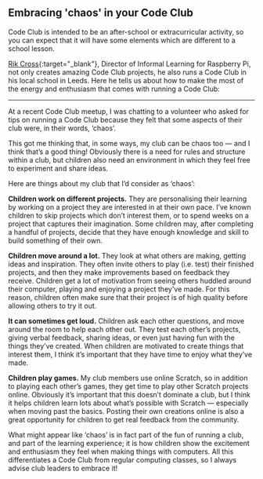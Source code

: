 ## Embracing 'chaos' in your Code Club

Code Club is intended to be an after-school or extracurricular activity, so you can expect that it will have some elements which are different to a school lesson.

[Rik Cross](https://www.futurelearn.com/profiles/4572112){:target="_blank"}, Director of Informal Learning for Raspberry Pi, not only creates amazing Code Club projects, he also runs a Code Club in his local school in Leeds. Here he tells us about how to make the most of the energy and enthusiasm that comes with running a Code Club:

* * *

At a recent Code Club meetup, I was chatting to a volunteer who asked for tips on running a Code Club because they felt that some aspects of their club were, in their words, ‘chaos’.

This got me thinking that, in some ways, my club can be chaos too — and I think that’s a good thing! Obviously there is a need for rules and structure within a club, but children also need an environment in which they feel free to experiment and share ideas.

Here are things about my club that I’d consider as ‘chaos’:

**Children work on different projects.** They are personalising their learning by working on a project they are interested in at their own pace. I’ve known children to skip projects which don’t interest them, or to spend weeks on a project that captures their imagination. Some children may, after completing a handful of projects, decide that they have enough knowledge and skill to build something of their own.

**Children move around a lot.** They look at what others are making, getting ideas and inspiration. They often invite others to play (i.e. test) their finished projects, and then they make improvements based on feedback they receive. Children get a lot of motivation from seeing others huddled around their computer, playing and enjoying a project they've made. For this reason, children often make sure that their project is of high quality before allowing others to try it out.

**It can sometimes get loud.** Children ask each other questions, and move around the room to help each other out. They test each other’s projects, giving verbal feedback, sharing ideas, or even just having fun with the things they’ve created. When children are motivated to create things that interest them, I think it’s important that they have time to enjoy what they’ve made.

**Children play games.** My club members use online Scratch, so in addition to playing each other’s games, they get time to play other Scratch projects online. Obviously it’s important that this doesn’t dominate a club, but I think it helps children learn lots about what’s possible with Scratch — especially when moving past the basics. Posting their own creations online is also a great opportunity for children to get real feedback from the community.

What might appear like ‘chaos’ is in fact part of the fun of running a club, and part of the learning experience; it is how children show the excitement and enthusiasm they feel when making things with computers. All this differentiates a Code Club from regular computing classes, so I always advise club leaders to embrace it!
